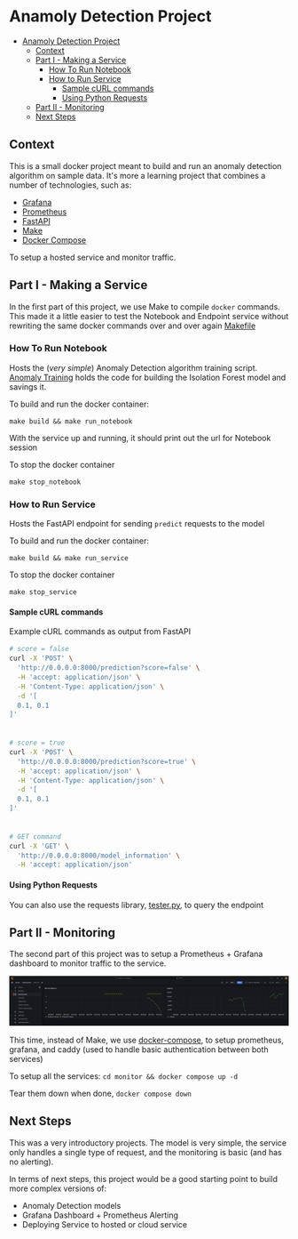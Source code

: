 # Anamoly Detection Project

- [Anamoly Detection Project](#anamoly-detection-project)
  - [Context](#context)
  - [Part I - Making a Service](#part-i---making-a-service)
    - [How To Run Notebook](#how-to-run-notebook)
    - [How to Run Service](#how-to-run-service)
      - [Sample cURL commands](#sample-curl-commands)
      - [Using Python Requests](#using-python-requests)
  - [Part II - Monitoring](#part-ii---monitoring)
  - [Next Steps](#next-steps)

## Context

This is a small docker project meant to build and run an anomaly detection algorithm on sample data. It's more a learning project that combines a number of technologies, such as:

- [Grafana](https://grafana.com/)
- [Prometheus](https://prometheus.io/)
- [FastAPI](https://fastapi.tiangolo.com/)
- [Make](https://www.docker.com/blog/containerizing-test-tooling-creating-your-dockerfile-and-makefile/)
- [Docker Compose](https://docs.docker.com/compose/)

To setup a hosted service and monitor traffic.

## Part I - Making a Service

In the first part of this project, we use Make to compile `docker` commands. This made it a little easier to test the Notebook and Endpoint service without rewriting the same docker commands over and over again [Makefile](Makefile)

### How To Run Notebook

Hosts the (*very simple*) Anomaly Detection algorithm training script. [Anomaly Training](notebooks/anomaly_training.ipynb) holds the code for building the Isolation Forest model and savings it.

To build and run the docker container:

```make
make build && make run_notebook
```

With the service up and running, it should print out the url for Notebook session

To stop the docker container

```make
make stop_notebook
```

### How to Run Service

Hosts the FastAPI endpoint for sending `predict` requests to the model

To build and run the docker container:

```make
make build && make run_service
```

To stop the docker container

```make
make stop_service
```

#### Sample cURL commands

Example cURL commands as output from FastAPI

```zsh
# score = false
curl -X 'POST' \
  'http://0.0.0.0:8000/prediction?score=false' \
  -H 'accept: application/json' \
  -H 'Content-Type: application/json' \
  -d '[
  0.1, 0.1
]'


# score = true
curl -X 'POST' \
  'http://0.0.0.0:8000/prediction?score=true' \
  -H 'accept: application/json' \
  -H 'Content-Type: application/json' \
  -d '[
  0.1, 0.1
]'


# GET command
curl -X 'GET' \
  'http://0.0.0.0:8000/model_information' \
  -H 'accept: application/json'
```

#### Using Python Requests

You can also use the requests library, [tester.py](tester.py), to query the endpoint

## Part II - Monitoring

The second part of this project was to setup a Prometheus + Grafana dashboard to monitor traffic to the service.

![Grafana Dash](grafana_service.png)

This time, instead of Make, we use [docker-compose](monitor/docker-compose.yml), to setup prometheus, grafana, and caddy (used to handle basic authentication between both services)

To setup all the services: `cd monitor && docker compose up -d`

Tear them down when done, `docker compose down`

## Next Steps

This was a very introductory projects. The model is very simple, the service only handles a single type of request, and the monitoring is basic (and has no alerting).

In terms of next steps, this project would be a good starting point to build more complex versions of:

- Anomaly Detection models
- Grafana Dashboard + Prometheus Alerting
- Deploying Service to hosted or cloud service
